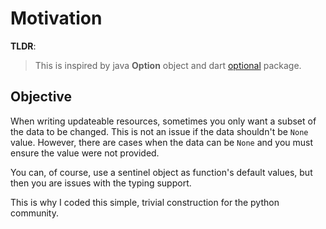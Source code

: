 # Motivation

**TLDR**:

> This is inspired by java **Option** object and dart [optional] package.

## Objective

When writing updateable resources, sometimes you only want a subset of the data to be changed. This is not an issue if the data shouldn't be `None` value. However, there are cases when the data can be `None` and you must ensure the value were not provided.

You can, of course, use a sentinel object as function's default values, but then you are issues with the typing support.

This is why I coded this simple, trivial construction for the python community.

[optional]: https://pub.dev/packages/optional
